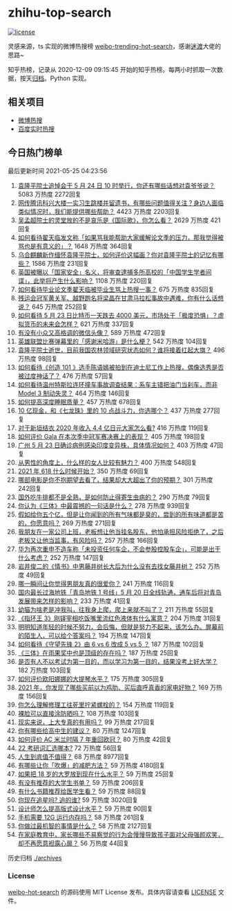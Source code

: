 # zhihu-top-search

[![license](https://img.shields.io/github/license/Arrackisarookie/zhihu-top-search)](https://github.com/Arrackisarookie/zhihu-top-search/blob/master/LICENSE)

灵感来源，ts 实现的微博热搜榜 [weibo-trending-hot-search](https://github.com/justjavac/weibo-trending-hot-search)，感谢[迷渡](https://github.com/justjavac)大佬的思路~

知乎热榜，记录从 2020-12-09 09:15:45 开始的知乎热榜。每两小时抓取一次数据，按天[归档](./archives)。Python 实现。

## 相关项目
+ [微博热搜](https://github.com/Arrackisarookie/weibo-hot-search)
+ [百度实时热搜](https://github.com/Arrackisarookie/baidu-hot-search)

## 今日热门榜单

<!-- Rank Begin -->

最后更新时间 2021-05-25 04:23:56

1. [袁隆平院士追悼会于 5 月 24 日 10 时举行，你还有哪些话想对袁爷爷说？](https://www.zhihu.com/question/461057842) 5083 万热度 2272回复
1. [网传腾讯科兴大楼一实习生跳楼并留遗书，有哪些问题值得关注？身边人面临类似情况时，我们能提供哪些帮助？](https://www.zhihu.com/question/460897836) 4423 万热度 2203回复
1. [吴孟超院士的灵堂放的不是哀乐是《国际歌》，你怎么看？](https://www.zhihu.com/question/461144113) 2629 万热度 421回复
1. [如何看待翟天临发文称「如果骂我能帮助大家缓解论文季的压力，那我觉得被骂也是有意义的」？](https://www.zhihu.com/question/461072666) 1648 万热度 364回复
1. [乌合麒麟新作缅怀袁隆平院士，如何评价这幅画？你对袁隆平院士的记忆有哪些？](https://www.zhihu.com/question/460974262) 1586 万热度 231回复
1. [英国被曝以「国家安全」名义，将审查逮捕多所高校的「中国学生学者间谍」，此举将产生什么影响？](https://www.zhihu.com/question/461115877) 1108 万热度 220回复
1. [如何看待毕业论文季翟天临被毕业生骂上热搜一事？](https://www.zhihu.com/question/326331691) 675 万热度 835回复
1. [残运会冠军黄关军、越野跑名将梁晶在甘肃马拉松事故中遇难，你有什么话想说？](https://www.zhihu.com/question/460968811) 645 万热度 252回复
1. [如何看待 5 月 23 日比特币一天跌去 4000 美元，市场处于「极度恐惧」？虚拟货币的未来会怎样？](https://www.zhihu.com/question/461095932) 621 万热度 337回复
1. [有没有小众又高格调的微信头像？](https://www.zhihu.com/question/412524633) 589 万热度 472回复
1. [英雄联盟比赛弹幕里的「感谢米哈游」是什么梗？](https://www.zhihu.com/question/459465233) 542 万热度 104回复
1. [袁隆平院士逝世，目前我国农林领域研究状态如何？谁将接着扛起大旗？](https://www.zhihu.com/question/460815298) 496 万热度 98回复
1. [如何看待《创造 101 》选手陈语嫣被拍到在迪士尼工作上热搜，偶像选秀是否被过度神话了？](https://www.zhihu.com/question/461102674) 476 万热度 57回复
1. [如何看待温州特斯拉连环撞车事故调查结果：系车主错把油门当刹车，而非 Model 3 制动失灵？](https://www.zhihu.com/question/460994177) 464 万热度 146回复
1. [如何提高深度睡眠质量？](https://www.zhihu.com/question/21367788) 457 万热度 678回复
1. [10 亿现金，和《七龙珠》里的 10 点战斗力，你选哪个？](https://www.zhihu.com/question/460173231) 437 万热度 277回复
1. [对于新垣结衣 2020 年收入 4.4 亿日元大家怎么看?](https://www.zhihu.com/question/460388125) 416 万热度 119回复
1. [如何评价 Gala 在本次季中冠军赛决赛上的表现？](https://www.zhihu.com/question/461058033) 405 万热度 198回复
1. [广州 5 月 23 日确诊病例感染印度变异株，具体情况如何？](https://www.zhihu.com/question/461097419) 403 万热度 47回复
1. [从男性的角度上，什么样的女人比较有魅力？](https://www.zhihu.com/question/26121881) 400 万热度 548回复
1. [2021 年 618 什么时候开始？](https://www.zhihu.com/question/459767961) 350 万热度 69回复
1. [哪部电影是你不抱期望去看了，结果却大大超出了你的预期？](https://www.zhihu.com/question/459734628) 301 万热度 242回复
1. [国外吃牛排都不是全熟，是如何防止得寄生虫病的？](https://www.zhihu.com/question/31209119) 290 万热度 79回复
1. [你认为《三体》中最震撼的一句话是什么？](https://www.zhihu.com/question/385420567) 278 万热度 939回复
1. [假如给你五个亿，但是让你闻到的所有气味都是臭的，尝到的所有味道都是苦的，你愿意吗？](https://www.zhihu.com/question/455732442) 269 万热度 271回复
1. [我朋友在一家公司上班，老板想让他当挂名股东，他怕承担风险拒绝了，之后老板又让他当监事，有风险吗？](https://www.zhihu.com/question/362109964) 257 万热度 166回复
1. [华为再次重申不造车称「未投资任何车企，不会参股控股车企」，可能是出于什么考虑？](https://www.zhihu.com/question/461125573) 252 万热度 147回复
1. [岩井俊二的《情书》中男藤井树长大后为什么没有去找女藤井树？](https://www.zhihu.com/question/299839767) 252 万热度 49回复
1. [哪一瞬间让你觉得男朋友真的很爱你？](https://www.zhihu.com/question/356450688) 241 万热度 116回复
1. [国内最长过海地铁「青岛地铁 1 号线」5 月 20 日全线轨通，通车后将对青岛发展带来怎样的影响？](https://www.zhihu.com/question/460610229) 233 万热度 41回复
1. [幼猫为啥老是冲我叫，往我身上爬，爬上来就不叫了？](https://www.zhihu.com/question/460081963) 211 万热度 55回复
1. [《指环王 3》刚铎宰相吃饭嘴里流红色液体有什么寓意？](https://www.zhihu.com/question/353633870) 204 万热度 31回复
1. [明明知道年轻的时候不努力，会后悔，但就是努力不起来，该怎么办。屏幕前的陌生人，可以给个答案吗？](https://www.zhihu.com/question/460760077) 194 万热度 147回复
1. [如何看待《守望先锋 2》由 6 vs 6 改成 5 vs 5 ？](https://www.zhihu.com/question/460587592) 187 万热度 102回复
1. [《三体》在雨果奖中也是顶级的存在吗？](https://www.zhihu.com/question/375868993) 187 万热度 25回复
1. [是否有人不以考试为第一目的，而以学习为第一目的，结果没考上好大学？](https://www.zhihu.com/question/460572682) 182 万热度 103回复
1. [如何评价欧阳娜娜的大提琴水平？](https://www.zhihu.com/question/24905791) 175 万热度 305回复
1. [2021 年，你发现了哪些买前以为鸡肋、买后直呼真香的家电好物？](https://www.zhihu.com/question/439261537) 169 万热度 156回复
1. [你怎么理解修理工往死里拧紧螺栓的？](https://www.zhihu.com/question/330337597) 154 万热度 119回复
1. [裸脸可以直接涂防晒吗？](https://www.zhihu.com/question/310586987) 108 万热度 103回复
1. [现实来说，上大专真的有用吗？](https://www.zhihu.com/question/457474857) 99 万热度 217回复
1. [你有哪些给高中生的建议？](https://www.zhihu.com/question/34684896) 80 万热度 1247回复
1. [如何评价 AC 米兰时隔 7 年重回欧冠？](https://www.zhihu.com/question/461084243) 80 万热度 42回复
1. [22 考研词汇选哪本?](https://www.zhihu.com/question/440153505) 72 万热度 56回复
1. [人生到底值不值得？](https://www.zhihu.com/question/307311764) 68 万热度 8977回复
1. [有哪些让你「吹爆」的减肥方法？](https://www.zhihu.com/question/345589253) 59 万热度 4180回复
1. [如果把 18 岁的大罗放到现在什么水平？](https://www.zhihu.com/question/460741575) 59 万热度 25回复
1. [有没有推荐的大学生书单？](https://www.zhihu.com/question/379721912) 59 万热度 206回复
1. [有什么书籍推荐给医学生看？](https://www.zhihu.com/question/24346913) 59 万热度 88回复
1. [你现在追星吗? 追的谁?](https://www.zhihu.com/question/453024585) 59 万热度 3020回复
1. [设计师怎么提高版式设计水平？](https://www.zhihu.com/question/32096068) 59 万热度 90回复
1. [手机需要 12G 运行内存吗？](https://www.zhihu.com/question/375186677) 58 万热度 261回复
1. [你做过最机智的事情是什么？](https://www.zhihu.com/question/21850038) 58 万热度 2127回复
1. [在家庭教育中，家长哪些不易察觉的行为会慢慢导致孩子面对父母强颜欢笑，却不再愿意袒露心扉？](https://www.zhihu.com/question/459355038) 56 万热度 44回复
<!-- Rank End -->

历史归档 [./archives](./archives)

### License

[weibo-hot-search](https://github.com/Arrackisarookie/zhihu-top-search) 的源码使用 MIT License 发布。具体内容请查看 [LICENSE](./LICENSE) 文件。
